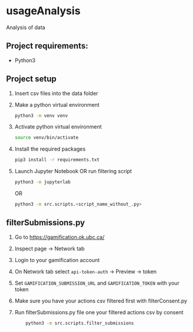 # usageAnalysis

Analysis of data

## Project requirements:
- Python3

## Project setup
1. Insert csv files into the data folder

2. Make a python virtual environment
    ```bash
    python3 -m venv venv
    ```

3. Activate python virtual environment
    ```bash
    source venv/bin/activate
    ```

4. Install the required packages
    ```bash
    pip3 install -r requirements.txt
    ```

5. Launch Jupyter Notebook OR run filtering script
    ```bash
    python3 -m jupyterlab
    ```

    OR

    ```bash
    python3 -m src.scripts.<script_name_without_.py>
    ```

## filterSubmissions.py

1. Go to https://gamification.ok.ubc.ca/

2. Inspect page -> Network tab

3. Login to your gamification account

4. On Network tab select ``api-token-auth`` -> Preview -> token

5. Set ``GAMIFICATION_SUBMISSION_URL`` and ``GAMIFICATION_TOKEN`` with your token

6. Make sure you have your actions csv filtered first with filterConsent.py

7. Run filterSubmissions.py file one your filtered actions csv by consent
    ```bash
        python3 -m src.scripts.filter_submissions
    ```